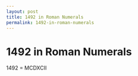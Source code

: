 ```yaml
---
layout: post
title: 1492 in Roman Numerals
permalink: 1492-in-roman-numerals
---
```


# 1492 in Roman Numerals

1492 = MCDXCII
